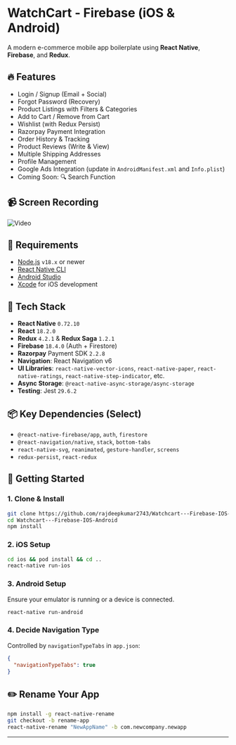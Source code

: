 # WatchCart - Firebase (iOS & Android)

A modern e-commerce mobile app boilerplate using **React Native**, **Firebase**, and **Redux**.

## 🔥 Features

* Login / Signup (Email + Social)
* Forgot Password (Recovery)
* Product Listings with Filters & Categories
* Add to Cart / Remove from Cart
* Wishlist (with Redux Persist)
* Razorpay Payment Integration
* Order History & Tracking
* Product Reviews (Write & View)
* Multiple Shipping Addresses
* Profile Management
* Google Ads Integration (update in `AndroidManifest.xml` and `Info.plist`)
* Coming Soon: 🔍 Search Function

## 📹 Screen Recording

![Video](/screens-shots/video_.gif?raw=true "Run time Video")

## 🧰 Requirements

* [Node.js](https://nodejs.org) `v18.x` or newer
* [React Native CLI](https://reactnative.dev/docs/environment-setup)
* [Android Studio](https://developer.android.com/studio)
* [Xcode](https://developer.apple.com/xcode/) for iOS development

## 🧱 Tech Stack 

* **React Native** `0.72.10`
* **React** `18.2.0`
* **Redux** `4.2.1` & **Redux Saga** `1.2.1`
* **Firebase** `18.4.0` (Auth + Firestore)
* **Razorpay** Payment SDK `2.2.8`
* **Navigation**: React Navigation v6
* **UI Libraries**: `react-native-vector-icons`, `react-native-paper`, `react-native-ratings`, `react-native-step-indicator`, etc.
* **Async Storage**: `@react-native-async-storage/async-storage`
* **Testing**: Jest `29.6.2`

## 📦 Key Dependencies (Select)

* `@react-native-firebase/app`, `auth`, `firestore`
* `@react-navigation/native`, `stack`, `bottom-tabs`
* `react-native-svg`, `reanimated`, `gesture-handler`, `screens`
* `redux-persist`, `react-redux`

## 🚀 Getting Started

### 1. Clone & Install

```bash
git clone https://github.com/rajdeepkumar2743/Watchcart---Firebase-IOS-Android.git
cd Watchcart---Firebase-IOS-Android
npm install
```

### 2. iOS Setup

```bash
cd ios && pod install && cd ..
react-native run-ios
```

### 3. Android Setup

Ensure your emulator is running or a device is connected.

```bash
react-native run-android
```

### 4. Decide Navigation Type

Controlled by `navigationTypeTabs` in `app.json`:

```json
{
  "navigationTypeTabs": true
}
```

## ✏️ Rename Your App

```bash
npm install -g react-native-rename
git checkout -b rename-app
react-native-rename "NewAppName" -b com.newcompany.newapp
```

---

